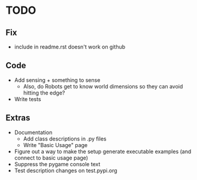 # TODO

## Fix

- include in readme.rst doesn't work on github

## Code

- Add sensing + something to sense
  - Also, do Robots get to know world dimensions so they can avoid hitting the edge?
- Write tests

## Extras

- Documentation
  - Add class descriptions in .py files
  - Write "Basic Usage" page
- Figure out a way to make the setup generate executable examples (and connect to basic usage page)
- Suppress the pygame console text
- Test description changes on test.pypi.org
